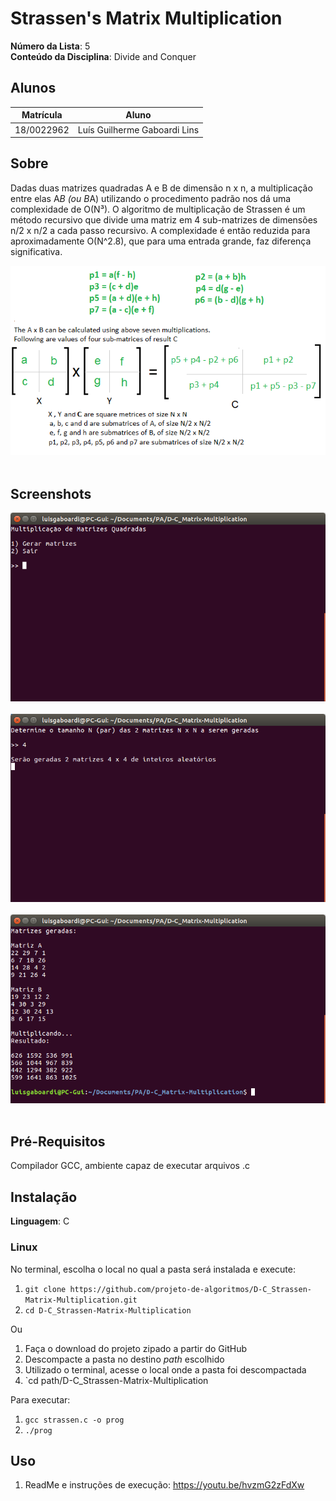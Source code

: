# Strassen's Matrix Multiplication

**Número da Lista**: 5<br>
**Conteúdo da Disciplina**: Divide and Conquer<br>

## Alunos
|Matrícula | Aluno |
| -- | -- |
| 18/0022962  |  Luís Guilherme Gaboardi Lins |

## Sobre
Dadas duas matrizes quadradas A e B de dimensão n x n, a multiplicação entre elas A*B (ou B*A) utilizando o procedimento padrão nos dá uma complexidade de O(N³).
O algoritmo de multiplicação de Strassen é um método recursivo que divide uma matriz em 4 sub-matrizes de dimensões n/2 x n/2 a cada passo recursivo. A complexidade é então reduzida para aproximadamente O(N^2.8), que para uma entrada grande, faz diferença significativa.

![](images/stressen_formula.png) <br><br>

## Screenshots

![](images/menu.png) <br><br>
![](images/geraMatrizes.png) <br><br>
![](images/resultado.png) <br><br>

## Pré-Requisitos
Compilador GCC, ambiente capaz de executar arquivos .c

## Instalação 
**Linguagem**: C<br>

### Linux

No terminal, escolha o local no qual a pasta será instalada e execute:

1. `git clone https://github.com/projeto-de-algoritmos/D-C_Strassen-Matrix-Multiplication.git`
2. `cd D-C_Strassen-Matrix-Multiplication`

Ou

1. Faça o download do projeto zipado a partir do GitHub
2. Descompacte a pasta no destino _path_ escolhido
3. Utilizado o terminal, acesse o local onde a pasta foi descompactada
4. `cd path/D-C_Strassen-Matrix-Multiplication

Para executar:

1. `gcc strassen.c -o prog`
2. `./prog`

## Uso

1. ReadMe e instruções de execução: https://youtu.be/hvzmG2zFdXw




